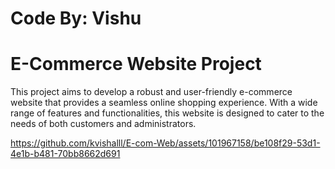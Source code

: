 # Code By: Vishu
# E-Commerce Website Project
This project aims to develop a robust and user-friendly e-commerce website that provides a seamless online shopping experience. With a wide range of features and functionalities, this website is designed to cater to the needs of both customers and administrators.

https://github.com/kvishalll/E-com-Web/assets/101967158/be108f29-53d1-4e1b-b481-70bb8662d691
